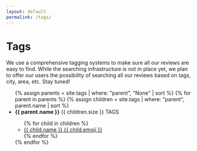 ```yaml
---
layout: default
permalink: /tags/
---
```

# Tags

We use a comprehensive tagging systems to make sure all our reviews are easy to find. While the searching infrastructure is not in place yet, we plan to offer our users the possibility of searching all our reviews based on tags, city, area, etc. Stay tuned!

<ul class="list-group list-group-flush">
  {% assign parents = site.tags | where: "parent", "None" | sort %}
  {% for parent in parents %}
    {% assign children = site.tags | where: "parent", parent.name | sort %}
    <li class="list-group-item"><b>{{ parent.name }}</b> <span class="badge bg-light text-dark">{{ children.size }} TAGS</span></li>
    <ul class="list-subgroup">
      {% for child in children %}
        <li class="list-subgroup-item"><a href="{{ child.url }}"><span class="place-tag badge rounded-pill bg-primary">{{ child.name }} {{ child.emoji }}</span></a></li>
      {% endfor %}
    </ul>
  {% endfor %}
</ul>
